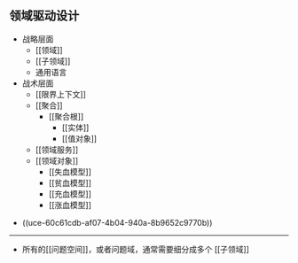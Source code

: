 领域驱动设计
---------------------------
+ 战略层面
    * [[领域]]
    * [[子领域]]
    * 通用语言
+ 战术层面
    * [[限界上下文]]
    + [[聚合]]
        + [[聚合根]]
            * [[实体]]
            * [[值对象]]
    * [[领域服务]]
    + [[领域对象]]
        * [[失血模型]]
        * [[贫血模型]]
        * [[充血模型]]
        * [[涨血模型]]
* ((uce-60c61cdb-af07-4b04-940a-8b9652c9770b))


---------------------------
* 所有的[[问题空间]]，或者问题域，通常需要细分成多个 [[子领域]]
